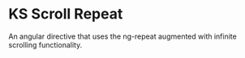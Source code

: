 KS Scroll Repeat
=====

An angular directive that uses the ng-repeat augmented with infinite scrolling functionality.